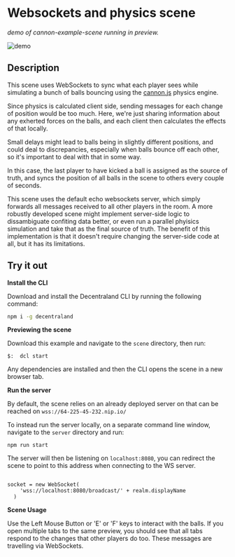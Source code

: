 # Websockets and physics scene

_demo of cannon-example-scene running in preview._

![demo](https://github.com/decentraland-scenes/cannon-example-scene/blob/master/screenshots/cannon.gif)

## Description

This scene uses WebSockets to sync what each player sees while simulating a bunch of balls bouncing using the [cannon.js](https://github.com/schteppe/cannon.js) physics engine.

Since physics is calculated client side, sending messages for each change of position would be too much. Here, we're just sharing information about any exherted forces on the balls, and each client then calculates the effects of that locally.

Small delays might lead to balls being in slightly different positions, and could deal to discrepancies, especially when balls bounce off each other, so it's important to deal with that in some way.

In this case, the last player to have kicked a ball is assigned as the source of truth, and syncs the position of all balls in the scene to others every couple of seconds. 

This scene uses the default echo websockets server, which simply forwards all messages received to all other players in the room. A more robustly developed scene might implement server-side logic to dissambiguate confiting data better, or even run a parallel phyisics simulation and take that as the final source of truth. The benefit of this implementation is that it doesn't require changing the server-side code at all, but it has its limitations.

## Try it out

**Install the CLI**

Download and install the Decentraland CLI by running the following command:

```bash
npm i -g decentraland
```

**Previewing the scene**

Download this example and navigate to the `scene` directory, then run:

```
$:  dcl start
```

Any dependencies are installed and then the CLI opens the scene in a new browser tab.

**Run the server**

By default, the scene relies on an already deployed server on that can be reached on `wss://64-225-45-232.nip.io/`

To instead run the server locally, on a separate command line window, navigate to the `server` directory and run:

```
npm run start
```

The server will then be listening on `localhost:8080`, you can redirect the scene to point to this address when connecting to the WS server.

```

socket = new WebSocket(
    'wss://localhost:8080/broadcast/' + realm.displayName
  )
```

**Scene Usage**

Use the Left Mouse Button or 'E' or 'F' keys to interact with the balls.  If you open multiple tabs to the same preview, you should see that all tabs respond to the changes that other players do too. These messages are travelling via WebSockets.

